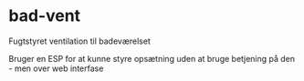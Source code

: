 # bad-vent
Fugtstyret ventilation til badeværelset

Bruger en ESP for at kunne styre opsætning uden at bruge betjening på den - men over web interfase

